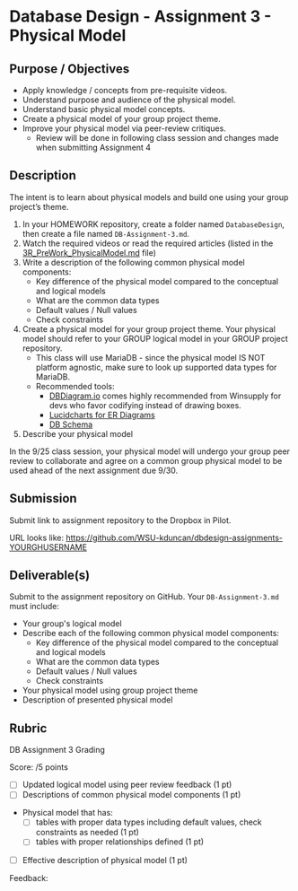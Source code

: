 # Database Design - Assignment 3 - Physical Model

## Purpose / Objectives

- Apply knowledge / concepts from pre-requisite videos.
- Understand purpose and audience of the physical model.
- Understand basic physical model concepts.
- Create a physical model of your group project theme.
- Improve your physical model via peer-review critiques.
	- Review will be done in following class session and changes made when submitting Assignment 4

## Description

The intent is to learn about physical models and build one using your group project’s theme.

1. In your HOMEWORK repository, create a folder named `DatabaseDesign`, then create a file named `DB-Assignment-3.md`.
2. Watch the required videos or read the required articles (listed in the [3R_PreWork_PhysicalModel.md](3R_PreWork_PhysicalModel.md) file)
3. Write a description of the following common physical model components:
	- Key difference of the physical model compared to the conceptual and logical models
	- What are the common data types
	- Default values / Null values
	- Check constraints
4. Create a physical model for your group project theme.  Your physical model should refer to your GROUP logical model in your GROUP project repository.
	- This class will use MariaDB - since the physical model IS NOT platform agnostic, make sure to look up supported data types for MariaDB.
	- Recommended tools:
		- [DBDiagram.io](https://dbdiagram.io/d) comes highly recommended from Winsupply for devs who favor codifying instead of drawing boxes.
		- [Lucidcharts for ER Diagrams](https://www.lucidchart.com/pages/landing/er-diagram-software)
		- [DB Schema](https://dbschema.com/)
5. Describe your physical model

In the 9/25 class session, your physical model will undergo your group peer review to collaborate and agree on a common group physical model to be used ahead of the next assignment due 9/30.

## Submission

Submit link to assignment repository to the Dropbox in Pilot. 

URL looks like: https://github.com/WSU-kduncan/dbdesign-assignments-YOURGHUSERNAME

## Deliverable(s)

Submit to the assignment repository on GitHub.  Your `DB-Assignment-3.md` must include:

- Your group's logical model
- Describe each of the following common physical model components:
	- Key difference of the physical model compared to the conceptual and logical models
	- What are the common data types
	- Default values / Null values
	- Check constraints
- Your physical model using group project theme
- Description of presented physical model

## Rubric

DB Assignment 3 Grading

Score: /5 points

- [ ] Updated logical model using peer review feedback (1 pt)
- [ ] Descriptions of common physical model components (1 pt)
- Physical model that has:
    - [ ] tables with proper data types including default values, check constraints as needed (1 pt)
    - [ ] tables with proper relationships defined (1 pt)
- [ ] Effective description of physical model (1 pt)

Feedback: 
